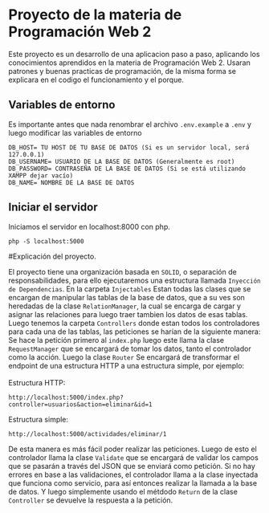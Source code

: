 # Proyecto de la materia de Programación Web 2
Este proyecto es un desarrollo de una aplicacion paso a paso, aplicando los conocimientos aprendidos en la materia de Programación Web 2. 
Usaran patrones y buenas practicas de programación, de la misma forma se explicara en el codigo el funcionamiento y el porque. 

## Variables de entorno

Es importante antes que nada renombrar el archivo `.env.example` a `.env` y luego modificar las variables de entorno
```
DB_HOST= TU HOST DE TU BASE DE DATOS (Si es un servidor local, será 127.0.0.1)
DB_USERNAME= USUARIO DE LA BASE DE DATOS (Generalmente es root)
DB_PASSWORD= CONTRASEÑA DE LA BASE DE DATOS (Si se está utilizando XAMPP dejar vacío)
DB_NAME= NOMBRE DE LA BASE DE DATOS
```
## Iniciar el servidor
Iniciamos el servidor en localhost:8000 con php.
```
php -S localhost:5000 
```

#Explicación del proyecto.

El proyecto tiene una organización basada en `SOLID`, o separación de responsabilidades, para ello ejecutaremos una estructura llamada `Inyección de Dependencias`. En la carpeta `Injectables` Estan todas las clases que se encargan de manipular las tablas de la base de datos, que a su ves son heredadas de la clase `RelationManager`, la cual se encarga de cargar y asignar las relaciones para luego traer tambien los datos de esas tablas. Luego tenemos la carpeta `Controllers` donde estan todos los controladores para cada una de las tablas, las peticiones se harían de la siguiente manera: Se hace la petición primero al `index.php` luego este llama la clase `RequestManager` que se encargará de tomar los datos, tanto el controlador como la acción. Luego la clase `Router` Se encargará de transformar el endpoint de una estructura HTTP a una estructura simple, por ejemplo: 
<br>
<br>
Estructura HTTP: 
```
http://localhost:5000/index.php?controller=usuarios&action=eliminar&id=1
```
Estructura simple:
```
http://localhost:5000/actividades/eliminar/1
```

De esta manera es más fácil poder realizar las peticiones. Luego de esto el controlador llama la clase  `Validate` que se encargará de validar los campos que se pasarán a través del JSON que se enviará como petición. Si no hay errores en base a las validaciones, el controlador llama a la clase inyectada que funciona como servicio, para así entonces realizar la llamada a la base de datos. Y luego simplemente usando el métdodo  `Return` de la clase  `Controller` se devuelve la respuesta a la petición.
